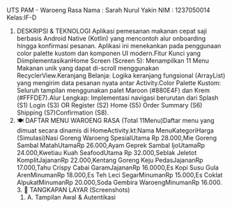 UTS PAM - Waroeng Rasa
Nama : Sarah Nurul Yakin
NIM  : 1237050014
Kelas:IF-D

1.  DESKRIPSI & TEKNOLOGI
   Aplikasi pemesanan makanan cepat saji berbasis Android Native (Kotlin) yang mencontoh alur onboarding hingga konfirmasi pesanan. Aplikasi ini menekankan pada penggunaan color palette kustom dan komponen UI modern.Fitur Kunci yang DiimplementasikanHome Screen (Screen 5): Menampilkan 11 Menu Makanan unik yang dapat di-scroll menggunakan RecyclerView.Keranjang Belanja: Logika keranjang fungsional (ArrayList<CartItem>) yang mengirim data pesanan nyata antar Activity.Color Palette Kustom: Seluruh tampilan menggunakan palet Maroon (#880E4F) dan Krem (#FFFDE7).Alur Lengkap: Implementasi navigasi berurutan dari Splash (S1)  Login (S3) OR Register (S2)  Home (S5) Order Summary (S6)  Shipping (S7)Confirmation (S8).
2. 🍽️ DAFTAR MENU WAROENG RASA
   (Total 11Menu)Daftar menu yang dimuat secara dinamis di HomeActivity.kt:Nama MenuKategoriHarga (Simulasi)Nasi Goreng Waroeng SpesialUtama Rp 28.000,Mie Goreng Sambal MatahUtamaRp 26.000,Ayam Geprek Sambal IjoUtamaRp 24.000,Kwetiau Kuah SeafoodUtama Rp 32.000,Seblak Jeletot KomplitJajananRp 22.000,Kentang Goreng Keju PedasJajananRp 17.000,Tahu Crispy Cabai GaramJajananRp 16.0000,Es Kopi Susu Gula ArenMinumanRp 18.000,Es Teh Leci SegarMinumanRp 15.000,Es Coklat AlpukatMinumanRp 20.000,Soda Gembira WaroengMinumanRp 16.000.
   3. 📸 TANGKAPAN LAYAR (Screenshots)
      1. A. Tampilan Awal & Autentikasi
         
